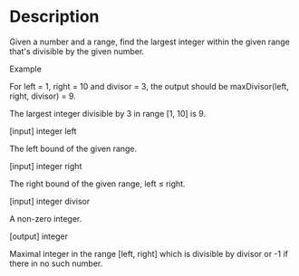 # Description

Given a number and a range, find the largest integer within the given range that's divisible by the given number.

Example

For left = 1, right = 10 and divisor = 3, the output should be
maxDivisor(left, right, divisor) = 9.

The largest integer divisible by 3 in range [1, 10] is 9.

[input] integer left

The left bound of the given range.

[input] integer right

The right bound of the given range, left ≤ right.

[input] integer divisor

A non-zero integer.

[output] integer

Maximal integer in the range [left, right] which is divisible by divisor or -1 if there in no such number.
